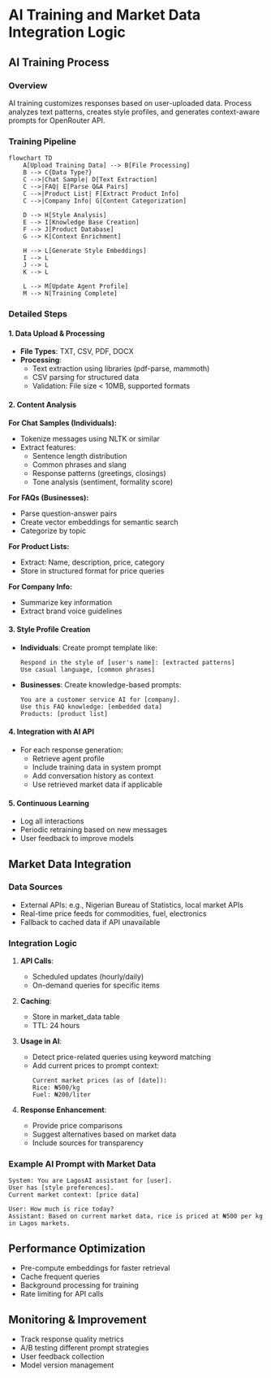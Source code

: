 # AI Training and Market Data Integration Logic

## AI Training Process

### Overview
AI training customizes responses based on user-uploaded data. Process analyzes text patterns, creates style profiles, and generates context-aware prompts for OpenRouter API.

### Training Pipeline

```mermaid
flowchart TD
    A[Upload Training Data] --> B[File Processing]
    B --> C{Data Type?}
    C -->|Chat Sample| D[Text Extraction]
    C -->|FAQ| E[Parse Q&A Pairs]
    C -->|Product List| F[Extract Product Info]
    C -->|Company Info| G[Content Categorization]

    D --> H[Style Analysis]
    E --> I[Knowledge Base Creation]
    F --> J[Product Database]
    G --> K[Context Enrichment]

    H --> L[Generate Style Embeddings]
    I --> L
    J --> L
    K --> L

    L --> M[Update Agent Profile]
    M --> N[Training Complete]
```

### Detailed Steps

#### 1. Data Upload & Processing
- **File Types**: TXT, CSV, PDF, DOCX
- **Processing**:
  - Text extraction using libraries (pdf-parse, mammoth)
  - CSV parsing for structured data
  - Validation: File size < 10MB, supported formats

#### 2. Content Analysis
**For Chat Samples (Individuals):**
- Tokenize messages using NLTK or similar
- Extract features:
  - Sentence length distribution
  - Common phrases and slang
  - Response patterns (greetings, closings)
  - Tone analysis (sentiment, formality score)

**For FAQs (Businesses):**
- Parse question-answer pairs
- Create vector embeddings for semantic search
- Categorize by topic

**For Product Lists:**
- Extract: Name, description, price, category
- Store in structured format for price queries

**For Company Info:**
- Summarize key information
- Extract brand voice guidelines

#### 3. Style Profile Creation
- **Individuals**: Create prompt template like:
  ```
  Respond in the style of [user's name]: [extracted patterns]
  Use casual language, [common phrases]
  ```

- **Businesses**: Create knowledge-based prompts:
  ```
  You are a customer service AI for [company].
  Use this FAQ knowledge: [embedded data]
  Products: [product list]
  ```

#### 4. Integration with AI API
- For each response generation:
  - Retrieve agent profile
  - Include training data in system prompt
  - Add conversation history as context
  - Use retrieved market data if applicable

#### 5. Continuous Learning
- Log all interactions
- Periodic retraining based on new messages
- User feedback to improve models

## Market Data Integration

### Data Sources
- External APIs: e.g., Nigerian Bureau of Statistics, local market APIs
- Real-time price feeds for commodities, fuel, electronics
- Fallback to cached data if API unavailable

### Integration Logic
1. **API Calls**:
   - Scheduled updates (hourly/daily)
   - On-demand queries for specific items

2. **Caching**:
   - Store in market_data table
   - TTL: 24 hours

3. **Usage in AI**:
   - Detect price-related queries using keyword matching
   - Add current prices to prompt context:
     ```
     Current market prices (as of [date]):
     Rice: ₦500/kg
     Fuel: ₦200/liter
     ```

4. **Response Enhancement**:
   - Provide price comparisons
   - Suggest alternatives based on market data
   - Include sources for transparency

### Example AI Prompt with Market Data
```
System: You are LagosAI assistant for [user].
User has [style preferences].
Current market context: [price data]

User: How much is rice today?
Assistant: Based on current market data, rice is priced at ₦500 per kg in Lagos markets.
```

## Performance Optimization
- Pre-compute embeddings for faster retrieval
- Cache frequent queries
- Background processing for training
- Rate limiting for API calls

## Monitoring & Improvement
- Track response quality metrics
- A/B testing different prompt strategies
- User feedback collection
- Model version management